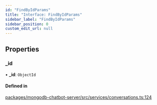 ```yaml
---
id: "FindByIdParams"
title: "Interface: FindByIdParams"
sidebar_label: "FindByIdParams"
sidebar_position: 0
custom_edit_url: null
---
```


## Properties

### \_id

• **\_id**: `ObjectId`

#### Defined in

[packages/mongodb-chatbot-server/src/services/conversations.ts:124](https://github.com/mongodben/chatbot/blob/2994a88/packages/mongodb-chatbot-server/src/services/conversations.ts#L124)
